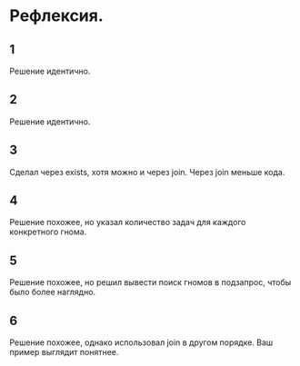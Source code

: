 # Рефлексия.
## 1
Решение идентично.  
## 2
Решение идентично.  
## 3
Сделал через exists, хотя можно и через join. Через join меньше кода.  
## 4
Решение похожее, но указал количество задач для каждого конкретного гнома.  
## 5
Решение похожее, но решил вывести поиск гномов в подзапрос, чтобы было более наглядно.  
## 6
Решение похожее, однако использовал join в другом порядке. Ваш пример выглядит понятнее.  